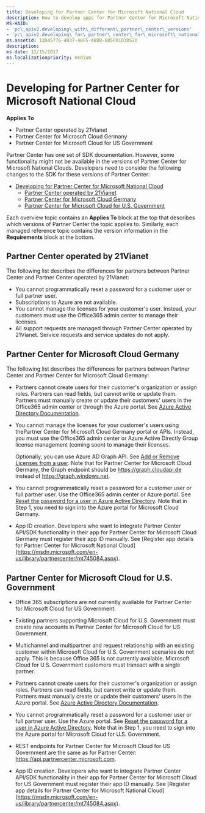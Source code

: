 ```yaml
---
title: Developing for Partner Center for Microsoft National Cloud
description: How to develop apps for Partner Center for Microsoft National Cloud
MS-HAID:
- 'pc\_apiv2.developing\_with\_different\_partner\_center\_versions'
- 'pc\_apiv2.developing\_for\_partner\_center\_for\_microsoft\_national\_cloud'
ms.assetid: 13D45776-4837-48F5-AB8B-605FD1D3D52D
description: 
ms.date: 12/15/2017
ms.localizationpriority: medium
---
```


# Developing for Partner Center for Microsoft National Cloud


**Applies To**

-   Partner Center operated by 21Vianet
-   Partner Center for Microsoft Cloud Germany
-   Partner Center for Microsoft Cloud for US Government

Partner Center has one set of SDK documentation. However, some functionality might not be available in the versions of Partner Center for Microsoft National Clouds. Developers need to consider the following changes to the SDK for these versions of Partner Center:

- [Developing for Partner Center for Microsoft National Cloud](#developing-for-partner-center-for-microsoft-national-cloud)
    - [Partner Center operated by 21Vianet](#partner-center-operated-by-21vianet)
    - [Partner Center for Microsoft Cloud Germany](#partner-center-for-microsoft-cloud-germany)
    - [Partner Center for Microsoft Cloud for U.S. Government](#partner-center-for-microsoft-cloud-for-us-government)

Each overview topic contains an **Applies To** block at the top that describes which versions of Partner Center the topic applies to. Similarly, each managed reference topic contains the version information in the **Requirements** block at the bottom.

## <span id="partner_center_operated_by_21vianet"></span><span id="PARTNER_CENTER_OPERATED_BY_21VIANET"></span>Partner Center operated by 21Vianet


The following list describes the differences for partners between Partner Center and Partner Center operated by 21Vianet:

-   You cannot programmatically reset a password for a customer user or full partner user.
-   Subscriptions to Azure are not available.
-   You cannot manage the licenses for your customer's user. Instead, your customers must use the Office365 admin center to manage their licenses.
-   All support requests are managed through Partner Center operated by 21Vianet. Service requests and service updates do not apply.

## <span id="partner_center_cloud_germany"></span><span id="PARTNER_CENTER_CLOUD_GERMANY"></span>Partner Center for Microsoft Cloud Germany


The following list describes the differences for partners between Partner Center and Partner Center for Microsoft Cloud Germany:

-   Partners cannot create users for their customer's organization or assign roles. Partners can read fields, but cannot write or update them. Partners must manually create or update their customers' users in the Office365 admin center or through the Azure portal. See [Azure Active Directory Documentation](https://docs.microsoft.com/en-us/azure/active-directory/).
-   You cannot manage the licenses for your customer's users using thePartner Center for Microsoft Cloud Germany portal or APIs. Instead, you must use the Office365 admin center or Azure Active Directly Group license management (coming soon) to manage their licenses.

    Optionally, you can use Azure AD Graph API. See [Add or Remove Licenses from a user](https://msdn.microsoft.com/en-us/library/azure/ad/graph/api/functions-and-actions#assignLicense ). Note that for Partner Center for Microsoft Cloud Germany, the Graph endpoint should be https://graph.cloudapi.de instead of https://graph.windows.net.

-   You cannot programmatically reset a password for a customer user or full partner user. Use the Office365 admin center or Azure portal. See [Reset the password for a user in Azure Active Directory](https://azure.microsoft.com/en-us/documentation/articles/active-directory-users-reset-password-azure-portal/). Note that in Step 1, you need to sign into the Azure portal for Microsoft Cloud Germany.
-   App ID creation. Developers who want to integrate Partner Center API/SDK functionality in their app for Partner Center for Microsoft Cloud Germany must register their app ID manually. See [Register app details for Partner Center for Microsoft National Cloud] (https://msdn.microsoft.com/en-us/library/partnercenter/mt745084.aspx).   

## <span id="partner_center_msftcloudUS"></span><span id="partner_center_msftcloudus"></span><span id="PARTNER_CENTER_MSFTCLOUDUS"></span>Partner Center for Microsoft Cloud for U.S. Government


-   Office 365 subscriptions are not currently available for Partner Center for Microsoft Cloud for US Government.

-   Existing partners supporting Microsoft Cloud for U.S. Government must create new accounts in Partner Center for Microsoft Cloud for US Government.

-   Multichannel and multipartner and request relationship with an existing customer within Microsoft Cloud for U.S. Government scenarios do not apply. This is because Office 365 is not currently available. Microsoft Cloud for U.S. Government customers must transact with a single partner.

-   Partners cannot create users for their customer's organization or assign roles. Partners can read fields, but cannot write or update them. Partners must manually create or update their customers' users in the Azure portal. See [Azure Active Directory Documentation](https://docs.microsoft.com/en-us/azure/active-directory/).

-   You cannot programmatically reset a password for a customer user or full partner user. Use the Azure portal. See [Reset the password for a user in Azure Active Directory](https://docs.microsoft.com/en-us/azure/active-directory/active-directory-users-reset-password-azure-portal). Note that in Step 1, you need to sign into the Azure portal for Microsoft Cloud for U.S. Government.

-   REST endpoints for Partner Center for Microsoft Cloud for US Government are the same as for Partner Center: https://api.partnercenter.microsoft.com.

-   App ID creation. Developers who want to integrate Partner Center API/SDK functionality in their app for Partner Center for Microsoft Cloud for US Government must register their app ID manually. See [Register app details for Partner Center for Microsoft National Cloud] (https://msdn.microsoft.com/en-us/library/partnercenter/mt745084.aspx).

 

 




